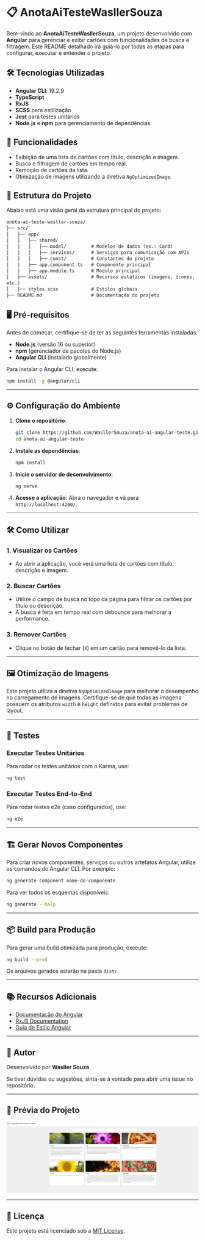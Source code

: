 # 📋 AnotaAiTesteWasllerSouza

Bem-vindo ao **AnotaAiTesteWasllerSouza**, um projeto desenvolvido com **Angular** para gerenciar e exibir cartões com funcionalidades de busca e filtragem. Este README detalhado irá guiá-lo por todas as etapas para configurar, executar e entender o projeto.

## 🛠️ Tecnologias Utilizadas

- **Angular CLI**: 19.2.9
- **TypeScript**
- **RxJS**
- **SCSS** para estilização
- **Jest** para testes unitários
- **Node.js** e **npm** para gerenciamento de dependências

## 🚀 Funcionalidades

- Exibição de uma lista de cartões com título, descrição e imagem.
- Busca e filtragem de cartões em tempo real.
- Remoção de cartões da lista.
- Otimização de imagens utilizando a diretiva `NgOptimizedImage`.

## 📂 Estrutura do Projeto

Abaixo está uma visão geral da estrutura principal do projeto:

````plaintext
anota-ai-teste-wasller-souza/
├── src/
│   ├── app/
│   │   ├── shared/
│   │   │   ├── model/         # Modelos de dados (ex.: Card)
│   │   │   ├── services/      # Serviços para comunicação com APIs
│   │   │   ├── const/         # Constantes do projeto
│   │   ├── app.component.ts   # Componente principal
│   │   ├── app.module.ts      # Módulo principal
│   ├── assets/                # Recursos estáticos (imagens, ícones, etc.)
│   ├── styles.scss            # Estilos globais
├── README.md                  # Documentação do projeto
````

## 🖥️ Pré-requisitos

Antes de começar, certifique-se de ter as seguintes ferramentas instaladas:

- **Node.js** (versão 16 ou superior)
- **npm** (gerenciador de pacotes do Node.js)
- **Angular CLI** (instalado globalmente)

Para instalar o Angular CLI, execute:

```bash
npm install -g @angular/cli
```

---

## ⚙️ Configuração do Ambiente

1. **Clone o repositório**:
   ```bash
   git clone https://github.com/WasllerSouza/anota-ai-angular-teste.git
   cd anota-ai-angular-teste
   ```

2. **Instale as dependências**:
   ```bash
   npm install
   ```

3. **Inicie o servidor de desenvolvimento**:
   ```bash
   ng serve
   ```

4. **Acesse a aplicação**:
   Abra o navegador e vá para `http://localhost:4200/`.

---

## 🛠️ Como Utilizar

### 1. **Visualizar os Cartões**

- Ao abrir a aplicação, você verá uma lista de cartões com título, descrição e imagem.

### 2. **Buscar Cartões**

- Utilize o campo de busca no topo da página para filtrar os cartões por título ou descrição.
- A busca é feita em tempo real com debounce para melhorar a performance.

### 3. **Remover Cartões**

- Clique no botão de fechar (`X`) em um cartão para removê-lo da lista.

---

## 🖼️ Otimização de Imagens

Este projeto utiliza a diretiva `NgOptimizedImage` para melhorar o desempenho no carregamento de imagens. Certifique-se de que todas as imagens possuem os atributos `width` e `height` definidos para evitar problemas de layout.

---

## 🧪 Testes

### Executar Testes Unitários

Para rodar os testes unitários com o Karma, use:

```bash
ng test
```

### Executar Testes End-to-End

Para rodar testes e2e (caso configurados), use:

```bash
ng e2e
```

---

## 🏗️ Gerar Novos Componentes

Para criar novos componentes, serviços ou outros artefatos Angular, utilize os comandos do Angular CLI. Por exemplo:

```bash
ng generate component nome-do-componente
```

Para ver todos os esquemas disponíveis:

```bash
ng generate --help
```

---

## 📦 Build para Produção

Para gerar uma build otimizada para produção, execute:

```bash
ng build --prod
```

Os arquivos gerados estarão na pasta `dist/`.

---

## 📚 Recursos Adicionais

- [Documentação do Angular](https://angular.io/docs)
- [RxJS Documentation](https://rxjs.dev/guide/overview)
- [Guia de Estilo Angular](https://angular.io/guide/styleguide)

---

## 📝 Autor

Desenvolvido por **Wasller Souza**.

Se tiver dúvidas ou sugestões, sinta-se à vontade para abrir uma issue no repositório.

---

## 🎨 Prévia do Projeto

![Preview](src/assets/preview.png)

---

## 📄 Licença

Este projeto está licenciado sob a [MIT License](LICENSE).

```
